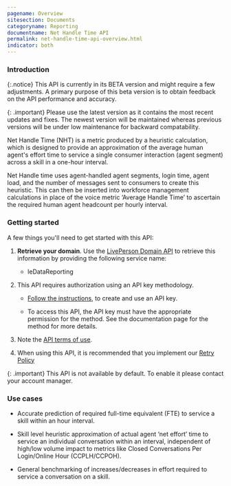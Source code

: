 ```yaml
---
pagename: Overview
sitesection: Documents
categoryname: Reporting
documentname: Net Handle Time API
permalink: net-handle-time-api-overview.html
indicator: both
---
```


### Introduction

{:.notice}
This API is currently in its BETA version and might require a few adjustments. A primary purpose of this beta version is to obtain feedback on the API performance and accuracy.

{: .important}
Please use the latest version as it contains the most recent updates and fixes. The newest version will be maintained whereas previous versions will be under low maintenance for backward compatability. 

Net Handle Time (NHT) is a metric produced by a heuristic calculation, which is designed to provide an approximation of the average human agent's effort time to service a single consumer interaction (agent segment) across a skill in a one-hour interval.

Net Handle time uses agent-handled agent segments, login time, agent load, and the number of messages sent to consumers to create this heuristic. This can then be inserted into workforce management calculations in place of the voice metric ‘Average Handle Time’ to ascertain the required human agent headcount per hourly interval.


### Getting started

A few things you'll need to get started with this API:

1. **Retrieve your domain**. Use the [LivePerson Domain API](agent-domain-domain-api.html) to retrieve this information by providing the following service name:

	* leDataReporting

2. This API requires authorization using an API key methodology.

	* [Follow the instructions](create-oauth-1-0-api-keys.html), to create and use an API key.
	
	* To access this API, the API key must have the appropriate permission for the method. See the documentation page for the method for more details. 

3. Note the [API terms of use](https://www.liveperson.com/policies/terms-of-use).

4. When using this API, it is recommended that you implement our [Retry Policy](guides-retry-policy.html)

{: .important}
This API is not available by default. To enable it please contact your account manager.

### Use cases

* Accurate prediction of required full-time equivalent (FTE) to service a skill within an hour interval.

* Skill level heuristic approximation of actual agent ‘net effort’ time to service an individual conversation within an interval, independent of high/low volume impact to metrics like Closed Conversations Per Login/Online Hour (CCPLH/CCPOH).

* General benchmarking of increases/decreases in effort required to service a conversation on a skill.
